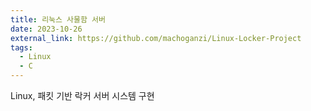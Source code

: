 ```yaml
---
title: 리눅스 사물함 서버
date: 2023-10-26
external_link: https://github.com/machoganzi/Linux-Locker-Project
tags:
  - Linux
  - C
---
```


Linux, 패킷 기반 락커 서버 시스템 구현

<!--more-->
